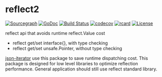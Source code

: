 # reflect2

[![Sourcegraph](https://sourcegraph.com/github.com/modern-go/reflect2/-/badge.svg)](https://sourcegraph.com/github.com/modern-go/reflect2?badge)
[![GoDoc](http://img.shields.io/badge/go-documentation-blue.svg?style=flat-square)](http://godoc.org/github.com/modern-go/reflect2)
[![Build Status](https://travis-ci.org/modern-go/reflect2.svg?branch=master)](https://travis-ci.org/modern-go/reflect2)
[![codecov](https://codecov.io/gh/modern-go/reflect2/branch/master/graph/badge.svg)](https://codecov.io/gh/modern-go/reflect2)
[![rcard](https://goreportcard.com/badge/github.com/modern-go/reflect2)](https://goreportcard.com/report/github.com/modern-go/reflect2)
[![License](https://img.shields.io/badge/License-Apache%202.0-blue.svg)](https://raw.githubusercontent.com/modern-go/reflect2/master/LICENSE)

reflect api that avoids runtime reflect.Value cost

* reflect get/set interface{}, with type checking
* reflect get/set unsafe.Pointer, without type checking

[json-iterator](https://github.com/json-iterator/go) use this package to save runtime dispatching cost.
This package is designed for low level libraries to optimize reflection performance.
General application should still use reflect standard library.